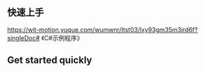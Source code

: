 ## 快速上手

https://wit-motion.yuque.com/wumwnr/ltst03/lxy93gm35m3ird6f?singleDoc# 《C#示例程序》




## Get started quickly




